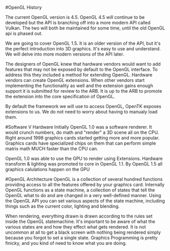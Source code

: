 #OpenGL History

The current OpenGL version is 4.5. OpenGL 4.5 will continue to be developed but the API is branching off into a more modern API called Vulkan. The two will both be maintained for some time, until the old OpenGL api is phased out.

We are going to cover OpenGL 1.5. It is an older version of the API, but it's the perfect introduction into 3D graphics. It's easy to use and understand. We will delve into more modern versions of the API later.

The designers of OpenGL knew that hardware vendors would want to add features that may not be exposed by default to the OpenGL interface. To address this they included a method for extending OpenGL. Hardware vendors can create OpenGL extensions. When other vendors start implementing the functionality as well and the extension gains enough support it is submitted for review to the ARB. It is up to the ARB to promote the extension into the core specification of OpenGL.

By default the framework we will use to access OpenGL, OpenTK exposes extensions to us. We do not need to worry about having to manualy load them.

#Software V Hardware
Initially OpenGL 1.0 was a software renderer. It would crunch numbers, do math and "render" a 3D scene all on the CPU. Right around 1998 graphics cards started getting more and more popular. Graphics cards have specialized chips on them that can perform simple matrix math MUCH faster than the CPU can.

OpenGL 1.0 was able to use the GPU to render using Extensions. Hardware transform & lighting was promoted to core in OpenGL 1.1. By OpenGL 1.5 all graphics calulations happen on the GPU

#OpenGL Architecture
OpenGL is a collection of several hundred functions providing access to all the features offered by your graphics card. Internally OpenGL functions as a state machine, a collection of states that tell the OpenGL what to do and are changed in a very well-defined manner. Using the OpenGL API you can set various aspects of the state machine, including things such as the current color, lighting and blending.

When rendering, everything drawn is drawn according to the rules set inside the OpenGL statemachine. It's important to be aware of what the various states are and how they effect what gets rendered. It is not uncommon at all to get a black screen with nothing being rendered simply because you forgot to set a single state. Graphics Programming is pretty finicky, and you kind of need to know what you are doing.